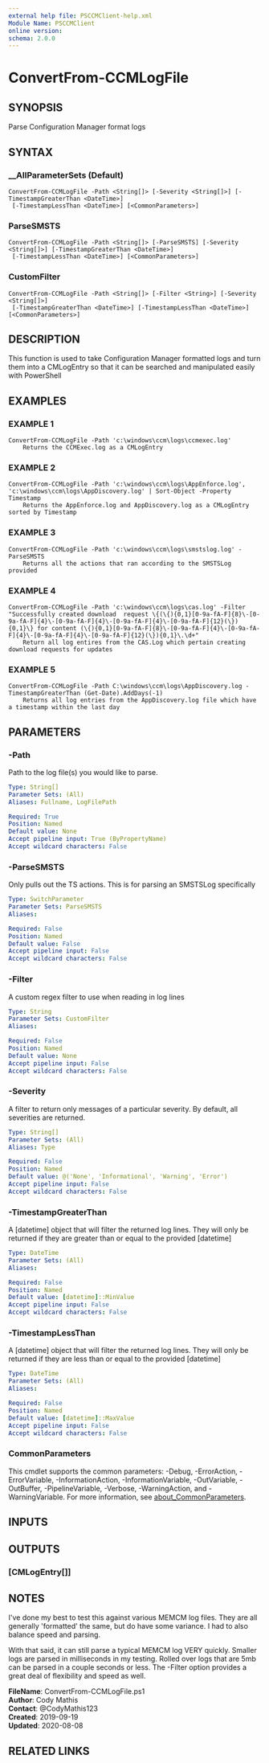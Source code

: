 ```yaml
---
external help file: PSCCMClient-help.xml
Module Name: PSCCMClient
online version:
schema: 2.0.0
---
```


# ConvertFrom-CCMLogFile

## SYNOPSIS
Parse Configuration Manager format logs

## SYNTAX

### __AllParameterSets (Default)
```
ConvertFrom-CCMLogFile -Path <String[]> [-Severity <String[]>] [-TimestampGreaterThan <DateTime>]
 [-TimestampLessThan <DateTime>] [<CommonParameters>]
```

### ParseSMSTS
```
ConvertFrom-CCMLogFile -Path <String[]> [-ParseSMSTS] [-Severity <String[]>] [-TimestampGreaterThan <DateTime>]
 [-TimestampLessThan <DateTime>] [<CommonParameters>]
```

### CustomFilter
```
ConvertFrom-CCMLogFile -Path <String[]> [-Filter <String>] [-Severity <String[]>]
 [-TimestampGreaterThan <DateTime>] [-TimestampLessThan <DateTime>] [<CommonParameters>]
```

## DESCRIPTION
This function is used to take Configuration Manager formatted logs and turn them into a CMLogEntry so that it can be
searched and manipulated easily with PowerShell

## EXAMPLES

### EXAMPLE 1
```
ConvertFrom-CCMLogFile -Path 'c:\windows\ccm\logs\ccmexec.log'
    Returns the CCMExec.log as a CMLogEntry
```

### EXAMPLE 2
```
ConvertFrom-CCMLogFile -Path 'c:\windows\ccm\logs\AppEnforce.log', 'c:\windows\ccm\logs\AppDiscovery.log' | Sort-Object -Property Timestamp
    Returns the AppEnforce.log and AppDiscovery.log as a CMLogEntry sorted by Timestamp
```

### EXAMPLE 3
```
ConvertFrom-CCMLogFile -Path 'c:\windows\ccm\logs\smstslog.log' -ParseSMSTS
    Returns all the actions that ran according to the SMSTSLog provided
```

### EXAMPLE 4
```
ConvertFrom-CCMLogFile -Path 'c:\windows\ccm\logs\cas.log' -Filter "Successfully created download  request \{(\{){0,1}[0-9a-fA-F]{8}\-[0-9a-fA-F]{4}\-[0-9a-fA-F]{4}\-[0-9a-fA-F]{4}\-[0-9a-fA-F]{12}(\}){0,1}\} for content (\{){0,1}[0-9a-fA-F]{8}\-[0-9a-fA-F]{4}\-[0-9a-fA-F]{4}\-[0-9a-fA-F]{4}\-[0-9a-fA-F]{12}(\}){0,1}\.\d+"
    Return all log entires from the CAS.Log which pertain creating download requests for updates
```

### EXAMPLE 5
```
ConvertFrom-CCMLogFile -Path C:\windows\ccm\logs\AppDiscovery.log -TimestampGreaterThan (Get-Date).AddDays(-1)
    Returns all log entries from the AppDiscovery.log file which have a timestamp within the last day
```

## PARAMETERS

### -Path
Path to the log file(s) you would like to parse.

```yaml
Type: String[]
Parameter Sets: (All)
Aliases: Fullname, LogFilePath

Required: True
Position: Named
Default value: None
Accept pipeline input: True (ByPropertyName)
Accept wildcard characters: False
```

### -ParseSMSTS
Only pulls out the TS actions.
This is for parsing an SMSTSLog specifically

```yaml
Type: SwitchParameter
Parameter Sets: ParseSMSTS
Aliases:

Required: False
Position: Named
Default value: False
Accept pipeline input: False
Accept wildcard characters: False
```

### -Filter
A custom regex filter to use when reading in log lines

```yaml
Type: String
Parameter Sets: CustomFilter
Aliases:

Required: False
Position: Named
Default value: None
Accept pipeline input: False
Accept wildcard characters: False
```

### -Severity
A filter to return only messages of a particular severity.
By default, all severities are returned.

```yaml
Type: String[]
Parameter Sets: (All)
Aliases: Type

Required: False
Position: Named
Default value: @('None', 'Informational', 'Warning', 'Error')
Accept pipeline input: False
Accept wildcard characters: False
```

### -TimestampGreaterThan
A \[datetime\] object that will filter the returned log lines.
They will only be returned if they are greater than or
equal to the provided \[datetime\]

```yaml
Type: DateTime
Parameter Sets: (All)
Aliases:

Required: False
Position: Named
Default value: [datetime]::MinValue
Accept pipeline input: False
Accept wildcard characters: False
```

### -TimestampLessThan
A \[datetime\] object that will filter the returned log lines.
They will only be returned if they are less than or
equal to the provided \[datetime\]

```yaml
Type: DateTime
Parameter Sets: (All)
Aliases:

Required: False
Position: Named
Default value: [datetime]::MaxValue
Accept pipeline input: False
Accept wildcard characters: False
```

### CommonParameters
This cmdlet supports the common parameters: -Debug, -ErrorAction, -ErrorVariable, -InformationAction, -InformationVariable, -OutVariable, -OutBuffer, -PipelineVariable, -Verbose, -WarningAction, and -WarningVariable. For more information, see [about_CommonParameters](http://go.microsoft.com/fwlink/?LinkID=113216).

## INPUTS

## OUTPUTS

### [CMLogEntry[]]

## NOTES

I've done my best to test this against various MEMCM log files.
They are all generally 'formatted' the same, but do have some
variance.
I had to also balance speed and parsing.

With that said, it can still parse a typical MEMCM log VERY quickly.
Smaller logs are parsed in milliseconds in my testing.
Rolled over logs that are 5mb can be parsed in a couple seconds or less.
The -Filter option provides a great deal of
flexibility and speed as well.

**FileName**: ConvertFrom-CCMLogFile.ps1  
**Author**:   Cody Mathis  
**Contact**:  @CodyMathis123  
**Created**:  2019-09-19  
**Updated**:  2020-08-08

## RELATED LINKS
